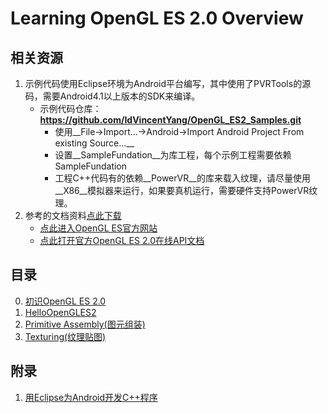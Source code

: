# Learning OpenGL ES 2.0 Overview
## 相关资源

1. 示例代码使用Eclipse环境为Android平台编写，其中使用了PVRTools的源码，需要Android4.1以上版本的SDK来编译。
	* 示例代码仓库：__https://github.com/IdVincentYang/OpenGL_ES2_Samples.git__
    	* 使用__File->Import...->Android->Import Android Project From existing Source...__
        * 设置__SampleFundation__为库工程，每个示例工程需要依赖SampleFundation
        * 工程C++代码有的依赖__PowerVR__的库来载入纹理，请尽量使用__X86__模拟器来运行，如果要真机运行，需要硬件支持PowerVR纹理。
2. 参考的文档资料[点此下载](http://www.kuaipan.cn/file/id_120512221070491937.htm)
    * [点此进入OpenGL ES官方网站](http://www.khronos.org/registry/gles/)
    * [点此打开官方OpenGL ES 2.0在线API文档](http://www.khronos.org/opengles/sdk/docs/man/)

## 目录
0. [初识OpenGL ES 2.0](00_OpenGLES2.pdf)
1. [HelloOpenGLES2](01_HelloOpenGLES2.pdf)
2. [Primitive Assembly(图元组装)](02_PrimitiveAssembly.pdf)
3. [Texturing(纹理贴图)](03_Texturing.pdf)

## 附录
1. [用Eclipse为Android开发C++程序](http://yangws.github.com/yong-eclipsewei-androidkai-fa-ccheng-xu.html)
